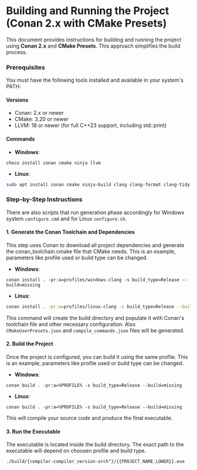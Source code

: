 # Building and Running the Project (Conan 2.x with CMake Presets)

This document provides instructions for building and running the project using **Conan 2.x** and **CMake Presets**. This approach simplifies the build process.

### Prerequisites

You must have the following tools installed and available in your system's PATH:

#### Versions
* Conan: 2.x or newer
* CMake: 3.20 or newer
* LLVM: 18 or newer (for full C++23 support, including std::print)

#### Commands
* **Windows**: 
```batch
choco install conan cmake ninja llvm
```

* **Linux**:
```bash
sudo apt install conan cmake ninja-build clang clang-format clang-tidy
```

### Step-by-Step Instructions
There are also scripts that run generation phase accordingly for Windows system `configure.cmd` and for Linux `configure.sh`.

#### 1. Generate the Conan Toolchain and Dependencies
This step uses Conan to download all project dependencies and generate the conan_toolchain.cmake file that CMake needs. This is an example, parameters like profile used or build type can be changed.

* **Windows**:
```batch
conan install . -pr:a=profiles/windows-clang -s build_type=Release --build=missing
```

* **Linux**:
```bash
conan install . -pr:a=profiles/linux-clang -s build_type=Release --build=missing
```

This command will create the build directory and populate it with Conan's toolchain file and other necessary configuration. Also `CMakeUserPresets.json` and `compile_commands.json` files will be generated.

#### 2. Build the Project

Once the project is configured, you can build it using the same profile. This is an example, parameters like profile used or build type can be changed.

* **Windows**:
```
conan build . -pr:a=%PROFILE% -s build_type=Release --build=missing 
```

* **Linux**:
```
conan build . -pr:a=%PROFILE% -s build_type=Release --build=missing 
```

This will compile your source code and produce the final executable.

#### 3. Run the Executable

The executable is located inside the build directory. The exact path to the executable will depend on choosen profile and build type.

```
./build/{compiler-compiler_version-arch"}/{{PROJECT_NAME_LOWER}}.exe
```